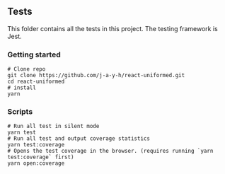 ## Tests

This folder contains all the tests in this project. The testing framework is Jest.

### Getting started
```shell
# Clone repo
git clone https://github.com/j-a-y-h/react-uniformed.git
cd react-uniformed
# install
yarn
```

### Scripts
```shell
# Run all test in silent mode
yarn test
# Run all test and output coverage statistics
yarn test:coverage
# Opens the test coverage in the browser. (requires running `yarn test:coverage` first)
yarn open:coverage
```